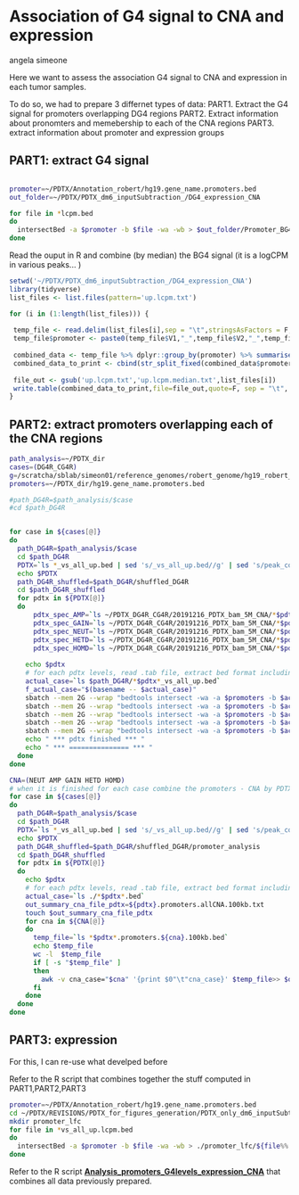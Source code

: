 Association of G4 signal to CNA and expression
================
angela simeone

Here we want to assess the association G4 signal to CNA and expression in each tumor samples.

To do so, we had to prepare 3 differnet types of data: PART1. Extract the G4 signal for promoters overlapping DG4 regions PART2. Extract information about pronomters and memebership to each of the CNA regions PART3. extract information about promoter and expression groups

PART1: extract G4 signal
------------------------

``` bash

promoter=~/PDTX/Annotation_robert/hg19.gene_name.promoters.bed
out_folder=~/PDTX/PDTX_dm6_inputSubtraction_/DG4_expression_CNA

for file in *lcpm.bed
do
  intersectBed -a $promoter -b $file -wa -wb > $out_folder/Promoter_BG4signal_${file%%.bed}.txt
done
```

Read the ouput in R and combine (by median) the BG4 signal (it is a logCPM in various peaks... )

``` r
setwd('~/PDTX/PDTX_dm6_inputSubtraction_/DG4_expression_CNA')
library(tidyverse)
list_files <- list.files(pattern='up.lcpm.txt')

for (i in (1:length(list_files))) {
  
 temp_file <- read.delim(list_files[i],sep = "\t",stringsAsFactors = F,header = F)
 temp_file$promoter <- paste0(temp_file$V1,"_",temp_file$V2,"_",temp_file$V3,"_",temp_file$V4)
 
 combined_data <- temp_file %>% dplyr::group_by(promoter) %>% summarise(median_G4=median(V8,na.rm = T))
 combined_data_to_print <- cbind(str_split_fixed(combined_data$promoter,"_",4),combined_data$median_G4)
 
 file_out <- gsub('up.lcpm.txt','up.lcpm.median.txt',list_files[i])
 write.table(combined_data_to_print,file=file_out,quote=F, sep = "\t", col.names = F, row.names = F)
}
```

PART2: extract promoters overlapping each of the CNA regions
------------------------------------------------------------

``` bash
path_analysis=~/PDTX_dir
cases=(DG4R_CG4R)
g=/scratcha/sblab/simeon01/reference_genomes/robert_genome/hg19_robert_github.size.genome
promoters=~/PDTX_dir/hg19.gene_name.promoters.bed

#path_DG4R=$path_analysis/$case
#cd $path_DG4R


for case in ${cases[@]}
do
  path_DG4R=$path_analysis/$case
  cd $path_DG4R
  PDTX=`ls *_vs_all_up.bed | sed 's/_vs_all_up.bed//g' | sed 's/peak_counts.norm_filtered.detable.//g'`
  echo $PDTX
  path_DG4R_shuffled=$path_DG4R/shuffled_DG4R
  cd $path_DG4R_shuffled
  for pdtx in ${PDTX[@]}
  do
      pdtx_spec_AMP=`ls ~/PDTX_DG4R_CG4R/20191216_PDTX_bam_5M_CNA/*$pdtx*AMP.100kb.merged.bed`
      pdtx_spec_GAIN=`ls ~/PDTX_DG4R_CG4R/20191216_PDTX_bam_5M_CNA/*$pdtx*GAIN.100kb.merged.bed`
      pdtx_spec_NEUT=`ls ~/PDTX_DG4R_CG4R/20191216_PDTX_bam_5M_CNA/*$pdtx*NEUT.100kb.merged.bed`
      pdtx_spec_HETD=`ls ~/PDTX_DG4R_CG4R/20191216_PDTX_bam_5M_CNA/*$pdtx*HETD.100kb.merged.bed`
      pdtx_spec_HOMD=`ls ~/PDTX_DG4R_CG4R/20191216_PDTX_bam_5M_CNA/*$pdtx*HOMD.100kb.merged.bed`
      
    echo $pdtx
    # for each pdtx levels, read .tab file, extract bed format including the
    actual_case=`ls $path_DG4R/*$pdtx*_vs_all_up.bed`
    f_actual_case="$(basename -- $actual_case)"
    sbatch --mem 2G --wrap "bedtools intersect -wa -a $promoters -b $actual_case| sortBed -i - | bedtools intersect -a - -b $pdtx_spec_NEUT -wa  > ./promoter_analysis/${f_actual_case%%.bed}.promoters.NEUT.100kb.bed"
    sbatch --mem 2G --wrap "bedtools intersect -wa -a $promoters -b $actual_case| sortBed -i - | bedtools intersect -a - -b $pdtx_spec_AMP -wa > ./promoter_analysis/${f_actual_case%%.bed}.promoters.AMP.100kb.bed"
    sbatch --mem 2G --wrap "bedtools intersect -wa -a $promoters -b $actual_case| sortBed -i - | bedtools intersect -a - -b $pdtx_spec_GAIN -wa > ./promoter_analysis/${f_actual_case%%.bed}.promoters.GAIN.100kb.bed"
    sbatch --mem 2G --wrap "bedtools intersect -wa -a $promoters -b $actual_case| sortBed -i - | bedtools intersect -a - -b $pdtx_spec_HETD -wa > ./promoter_analysis/${f_actual_case%%.bed}.promoters.HETD.100kb.bed"
    sbatch --mem 2G --wrap "bedtools intersect -wa -a $promoters -b $actual_case| sortBed -i - | bedtools intersect -a - -b $pdtx_spec_HOMD -wa > ./promoter_analysis/${f_actual_case%%.bed}.promoters.HOMD.100kb.bed"
    echo " *** pdtx finished *** "
    echo " *** =============== *** "
  done
done

CNA=(NEUT AMP GAIN HETD HOMD)
# when it is finished for each case combine the promoters - CNA by PDTX into a single file
for case in ${cases[@]}
do
  path_DG4R=$path_analysis/$case
  cd $path_DG4R
  PDTX=`ls *_vs_all_up.bed | sed 's/_vs_all_up.bed//g' | sed 's/peak_counts.norm_filtered.detable.//g'`
  echo $PDTX
  path_DG4R_shuffled=$path_DG4R/shuffled_DG4R/promoter_analysis
  cd $path_DG4R_shuffled
  for pdtx in ${PDTX[@]}
  do
    echo $pdtx
    # for each pdtx levels, read .tab file, extract bed format including the
    actual_case=`ls ./*$pdtx*.bed`
    out_summary_cna_file_pdtx=${pdtx}.promoters.allCNA.100kb.txt
    touch $out_summary_cna_file_pdtx
    for cna in ${CNA[@]}
    do
      temp_file=`ls *$pdtx*.promoters.${cna}.100kb.bed`
      echo $temp_file
      wc -l  $temp_file
      if [ -s "$temp_file" ]
      then
        awk -v cna_case="$cna" '{print $0"\t"cna_case}' $temp_file>> $out_summary_cna_file_pdtx
      fi
    done
  done
done
```

PART3: expression
-----------------

For this, I can re-use what develped before

Refer to the R script that combines together the stuff computed in PART1,PART2,PART3

``` bash
promoter=~/PDTX/Annotation_robert/hg19.gene_name.promoters.bed
cd ~/PDTX/REVISIONS/PDTX_for_figures_generation/PDTX_only_dm6_inputSubtraction
mkdir promoter_lfc
for file in *vs_all_up.lcpm.bed
do
  intersectBed -a $promoter -b $file -wa -wb > ./promoter_lfc/${file%%.lcpm.bed}.lcpm.promoter.bed
done
```

Refer to the R script [**Analysis\_promoters\_G4levels\_expression\_CNA**](./Analysis_promoter_G4levels_expression_CNA.R) that combines all data previously prepared.
